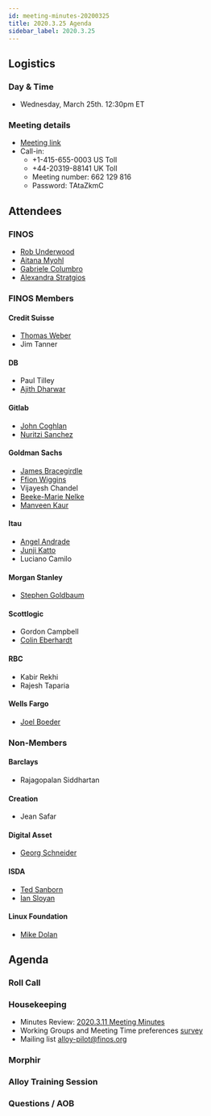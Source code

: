 ```yaml
---
id: meeting-minutes-20200325
title: 2020.3.25 Agenda
sidebar_label: 2020.3.25
---
```


## Logistics 
### Day & Time
* Wednesday, March 25th. 12:30pm ET

### Meeting details

* [Meeting link](https://finos.webex.com/finos/j.php?MTID=m9faeb59f9167a188a0cde9a2209b9447)
* Call-in: 
    * +1-415-655-0003 US Toll
    * +44-20319-88141 UK Toll
    * Meeting number: 662 129 816
    * Password: TAtaZkmC

## Attendees 
### FINOS
* [Rob Underwood](https://github.com/brooklynrob) 
* [Aitana Myohl](https://github.com/aitana16) 
* [Gabriele Columbro](https://github.com/mindthegab) 
* [Alexandra Stratgios](https://github.com/astratigos) 

### FINOS Members

#### Credit Suisse
* [Thomas Weber](https://github.com/tweber1)
* Jim Tanner

####  DB
* Paul Tilley 
* [Ajith Dharwar](https://github.com/aj73) 

#### Gitlab
* [John Coghlan](https://github.com/johncoghlan) 
* [Nuritzi Sanchez](https://github.com/nuritzi) 

#### Goldman Sachs
* [James Bracegirdle](https://github.com/gs-bracej) 
* [Ffion Wiggins](https://github.com/ffionwiggins) 
* Vijayesh Chandel 
* [Beeke-Marie Nelke](https://github.com/beekemarie) 
* [Manveen Kaur](https://github.com/kaurma) 

#### Itau
* [Angel Andrade](https://github.com/asorane) 
* [Junji Katto](https://github.com/junjikatto) 
* Luciano Camilo

#### Morgan Stanley
* [Stephen Goldbaum](https://github.com/stephengoldbaum)

#### Scottlogic
* Gordon Campbell
* [Colin Eberhardt](https://github.com/ceberhardt)

#### RBC
* Kabir Rekhi 
* Rajesh Taparia

#### Wells Fargo
* [Joel Boeder](https://github.com/joelebwf) 


### Non-Members

#### Barclays
* Rajagopalan Siddhartan 

#### Creation
* Jean Safar

#### Digital Asset
* [Georg Schneider](https://github.com/GeorgSchneider) 

#### ISDA
* [Ted Sanborn](https://github.com/TSanborn-ISDA) 
* [Ian Sloyan](https://github.com/iansloyan)

#### Linux Foundation
* [Mike Dolan](https://github.com/mkdolan) 

## Agenda

### Roll Call

### Housekeeping
* Minutes Review: [2020.3.11 Meeting Minutes](https://github.com/finos/alloy/blob/master/meeting-minutes/2020.3.11-pilot-project-minutes.md) 
* Working Groups and Meeting Time preferences [survey](https://www.surveymonkey.com/r/alloywgs)
* Mailing list [alloy-pilot@finos.org](alloy-pilot@finos.org)

### Morphir

### Alloy Training Session

### Questions / AOB
